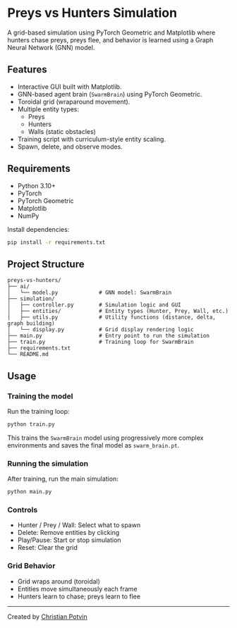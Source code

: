 # Preys vs Hunters Simulation

A grid-based simulation using PyTorch Geometric and Matplotlib where hunters chase preys, preys flee, and behavior is learned using a Graph Neural Network (GNN) model.

## Features

- Interactive GUI built with Matplotlib.
- GNN-based agent brain (`SwarmBrain`) using PyTorch Geometric.
- Toroidal grid (wraparound movement).
- Multiple entity types:
  - Preys
  - Hunters
  - Walls (static obstacles)
- Training script with curriculum-style entity scaling.
- Spawn, delete, and observe modes.

## Requirements

- Python 3.10+
- PyTorch
- PyTorch Geometric
- Matplotlib
- NumPy

Install dependencies:

```bash
pip install -r requirements.txt
```

## Project Structure

```
preys-vs-hunters/
├── ai/
│   └── model.py             # GNN model: SwarmBrain
├── simulation/
│   ├── controller.py        # Simulation logic and GUI
│   ├── entities/            # Entity types (Hunter, Prey, Wall, etc.)
│   ├── utils.py             # Utility functions (distance, delta, graph building)
│   └── display.py           # Grid display rendering logic
├── main.py                  # Entry point to run the simulation
├── train.py                 # Training loop for SwarmBrain
├── requirements.txt
└── README.md
```

## Usage

### Training the model

Run the training loop:

```bash
python train.py
```

This trains the `SwarmBrain` model using progressively more complex environments and saves the final model as `swarm_brain.pt`.

### Running the simulation

After training, run the main simulation:

```bash
python main.py
```

### Controls

- Hunter / Prey / Wall: Select what to spawn
- Delete: Remove entities by clicking
- Play/Pause: Start or stop simulation
- Reset: Clear the grid

### Grid Behavior

- Grid wraps around (toroidal)
- Entities move simultaneously each frame
- Hunters learn to chase; preys learn to flee

---

Created by [Christian Potvin](https://www.linkedin.com/in/christian-potvin-62b27156/)

